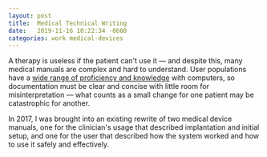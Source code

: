 ```yaml
---
layout: post
title:	Medical Technical Writing
date:   2019-11-16 10:22:34 -0600
categories: work medical-devices
---
```


A therapy is useless if the patient can't use it — and despite this, many medical manuals are complex and hard to understand. User populations have a [wide range of proficiency and knowledge](https://www.nngroup.com/articles/computer-skill-levels/) with computers, so documentation must be clear and concise with little room for misinterpretation — what counts as a small change for one patient may be catastrophic for another. 

In 2017, I was brought into an existing rewrite of two medical device manuals, one for the clinician's usage that described implantation and initial setup, and one for the user that described how the system worked and how to use it safely and effectively.